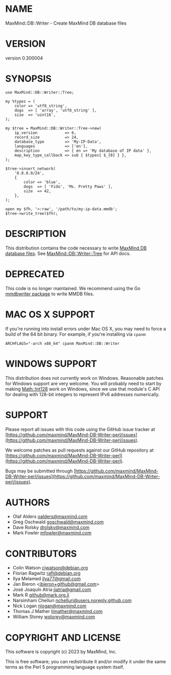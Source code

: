 # NAME

MaxMind::DB::Writer - Create MaxMind DB database files

# VERSION

version 0.300004

# SYNOPSIS

    use MaxMind::DB::Writer::Tree;

    my %types = (
        color => 'utf8_string',
        dogs  => [ 'array', 'utf8_string' ],
        size  => 'uint16',
    );

    my $tree = MaxMind::DB::Writer::Tree->new(
        ip_version            => 6,
        record_size           => 24,
        database_type         => 'My-IP-Data',
        languages             => ['en'],
        description           => { en => 'My database of IP data' },
        map_key_type_callback => sub { $types{ $_[0] } },
    );

    $tree->insert_network(
        '8.8.8.0/24',
        {
            color => 'blue',
            dogs  => [ 'Fido', 'Ms. Pretty Paws' ],
            size  => 42,
        },
    );

    open my $fh, '>:raw', '/path/to/my-ip-data.mmdb';
    $tree->write_tree($fh);

# DESCRIPTION

This distribution contains the code necessary to write [MaxMind DB database
files](http://maxmind.github.io/MaxMind-DB/). See [MaxMind::DB::Writer::Tree](https://metacpan.org/pod/MaxMind%3A%3ADB%3A%3AWriter%3A%3ATree)
for API docs.

# DEPRECATED

This code is no longer maintained. We recommend using the Go
[mmdbwriter package](https://github.com/maxmind/mmdbwriter) to write
MMDB files.

# MAC OS X SUPPORT

If you're running into install errors under Mac OS X, you may need to force a
build of the 64 bit binary. For example, if you're installing via `cpanm`:

    ARCHFLAGS="-arch x86_64" cpanm MaxMind::DB::Writer

# WINDOWS SUPPORT

This distribution does not currently work on Windows. Reasonable patches for
Windows support are very welcome. You will probably need to start by making
[Math::Int128](https://metacpan.org/pod/Math%3A%3AInt128) work on Windows, since we use that module's C API for dealing
with 128-bit integers to represent IPv6 addresses numerically.

# SUPPORT

Please report all issues with this code using the GitHub issue tracker at
[https://github.com/maxmind/MaxMind-DB-Writer-perl/issues](https://github.com/maxmind/MaxMind-DB-Writer-perl/issues).

We welcome patches as pull requests against our GitHub repository at
[https://github.com/maxmind/MaxMind-DB-Writer-perl](https://github.com/maxmind/MaxMind-DB-Writer-perl).

Bugs may be submitted through [https://github.com/maxmind/MaxMind-DB-Writer-perl/issues](https://github.com/maxmind/MaxMind-DB-Writer-perl/issues).

# AUTHORS

- Olaf Alders <oalders@maxmind.com>
- Greg Oschwald <goschwald@maxmind.com>
- Dave Rolsky <drolsky@maxmind.com>
- Mark Fowler <mfowler@maxmind.com>

# CONTRIBUTORS

- Colin Watson <cjwatson@debian.org>
- Florian Ragwitz <rafl@debian.org>
- Ilya Melamed <ilya77@gmail.com>
- Jan Bieron &lt;jbieron+github@gmail.com>
- José Joaquín Atria <jjatria@gmail.com>
- Mark R <github@mark.org.il>
- Narsimham Chelluri <nchelluri@users.noreply.github.com>
- Nick Logan <nlogan@maxmind.com>
- Thomas J Mather <tjmather@maxmind.com>
- William Storey <wstorey@maxmind.com>

# COPYRIGHT AND LICENSE

This software is copyright (c) 2023 by MaxMind, Inc.

This is free software; you can redistribute it and/or modify it under
the same terms as the Perl 5 programming language system itself.
